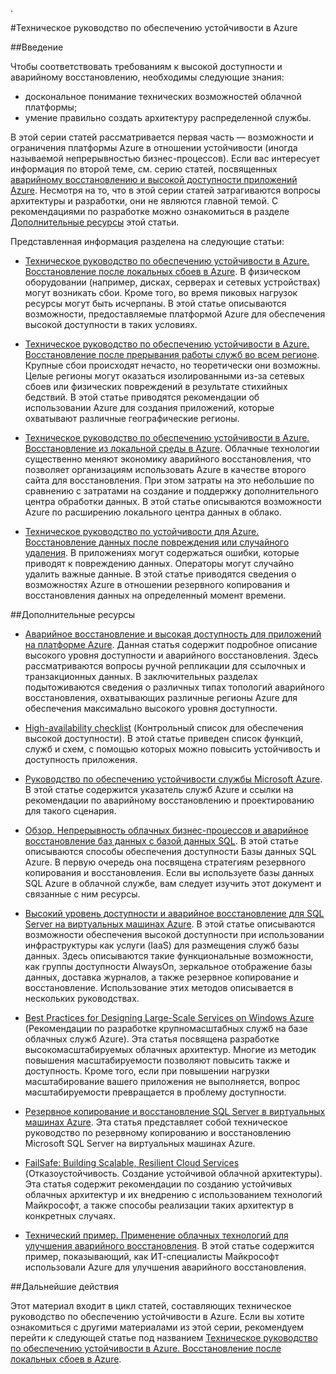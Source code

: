.<properties
   pageTitle="Индекс технических руководств по обеспечению устойчивости | Microsoft Azure"
   description="Указатель технических статей, посвященных разработке надежных высокодоступных отказоустойчивых приложений, а также планированию аварийного восстановления и обеспечению непрерывности бизнес-процессов"
   services=""
   documentationCenter="na"
   authors="adamglick"
   manager="saladki"
   editor=""/>

<tags
   ms.service="resiliency"
   ms.devlang="na"
   ms.topic="article"
   ms.tgt_pltfrm="na"
   ms.workload="na"
   ms.date="08/18/2016"
   ms.author="aglick"/>

#Техническое руководство по обеспечению устойчивости в Azure

##Введение

Чтобы соответствовать требованиям к высокой доступности и аварийному восстановлению, необходимы следующие знания:

- доскональное понимание технических возможностей облачной платформы;
- умение правильно создать архитектуру распределенной службы.

В этой серии статей рассматривается первая часть — возможности и ограничения платформы Azure в отношении устойчивости (иногда называемой непрерывностью бизнес-процессов). Если вас интересует информация по второй теме, см. серию статей, посвященных [аварийному восстановлению и высокой доступности приложений Azure](https://aka.ms/drtechguide). Несмотря на то, что в этой серии статей затрагиваются вопросы архитектуры и разработки, они не являются главной темой. С рекомендациями по разработке можно ознакомиться в разделе [Дополнительные ресурсы](#additional-resources) этой статьи.

Представленная информация разделена на следующие статьи:

- [Техническое руководство по обеспечению устойчивости в Azure. Восстановление после локальных сбоев в Azure](resiliency-technical-guidance-recovery-local-failures.md). В физическом оборудовании (например, дисках, серверах и сетевых устройствах) могут возникать сбои. Кроме того, во время пиковых нагрузок ресурсы могут быть исчерпаны. В этой статье описываются возможности, предоставляемые платформой Azure для обеспечения высокой доступности в таких условиях.

- [Техническое руководство по обеспечению устойчивости в Azure. Восстановление после прерывания работы служб во всем регионе](resiliency-technical-guidance-recovery-loss-azure-region.md). Крупные сбои происходят нечасто, но теоретически они возможны. Целые регионы могут оказаться изолированными из-за сетевых сбоев или физических повреждений в результате стихийных бедствий. В этой статье приводятся рекомендации об использовании Azure для создания приложений, которые охватывают различные географические регионы.

- [Техническое руководство по обеспечению устойчивости в Azure. Восстановление из локальной среды в Azure](resiliency-technical-guidance-recovery-on-premises-azure.md). Облачные технологии существенно меняют экономику аварийного восстановления, что позволяет организациям использовать Azure в качестве второго сайта для восстановления. При этом затраты на это небольшие по сравнению с затратами на создание и поддержку дополнительного центра обработки данных. В этой статье описываются возможности Azure по расширению локального центра данных в облако.

- [Техническое руководство по устойчивости для Azure. Восстановление данных после повреждения или случайного удаления](resiliency-technical-guidance-recovery-data-corruption.md). В приложениях могут содержаться ошибки, которые приводят к повреждению данных. Операторы могут случайно удалить важные данные. В этой статье приводятся сведения о возможностях Azure в отношении резервного копирования и восстановления данных на определенный момент времени.

##Дополнительные ресурсы

- [Аварийное восстановление и высокая доступность для приложений на платформе Azure](resiliency-disaster-recovery-high-availability-azure-applications.md). Данная статья содержит подробное описание высокого уровня доступности и аварийного восстановления. Здесь рассматриваются вопросы ручной репликации для ссылочных и транзакционных данных. В заключительных разделах подытоживаются сведения о различных типах топологий аварийного восстановления, охватывающих различные регионы Azure для обеспечения максимально высокого уровня доступности.

- [High-availability checklist](resiliency-high-availability-checklist.md) (Контрольный список для обеспечения высокой доступности). В этой статье приведен список функций, служб и схем, с помощью которых можно повысить устойчивость и доступность приложения.

- [Руководство по обеспечению устойчивости службы Microsoft Azure](resiliency-service-guidance-index.md). В этой статье содержится указатель служб Azure и ссылки на рекомендации по аварийному восстановлению и проектированию для такого сценария.

- [Обзор. Непрерывность облачных бизнес-процессов и аварийное восстановление баз данных с базой данных SQL](../sql-database/sql-database-business-continuity.md). В этой статье описываются способы обеспечения доступности Базы данных SQL Azure. В первую очередь она посвящена стратегиям резервного копирования и восстановления. Если вы используете базы данных SQL Azure в облачной службе, вам следует изучить этот документ и связанные с ним ресурсы.

- [Высокий уровень доступности и аварийное восстановление для SQL Server на виртуальных машинах Azure](../virtual-machines/virtual-machines-windows-sql-high-availability-dr.md). В этой статье описываются возможности обеспечения высокой доступности при использовании инфраструктуры как услуги (IaaS) для размещения служб базы данных. Здесь описываются такие функциональные возможности, как группы доступности AlwaysOn, зеркальное отображение базы данных, доставка журналов, а также резервное копирование и восстановление. Использование этих методов описывается в нескольких руководствах.

- [Best Practices for Designing Large-Scale Services on Windows Azure](https://azure.microsoft.com//blog/best-practices-for-designing-large-scale-services-on-windows-azure/) (Рекомендации по разработке крупномасштабных служб на базе облачных служб Azure). Эта статья посвящена разработке высокомасштабируемых облачных архитектур. Многие из методик повышения масштабируемости позволяют повысить также и доступность. Кроме того, если при повышении нагрузки масштабирование вашего приложения не выполняется, вопрос масштабируемости превращается в проблему доступности.

- [Резервное копирование и восстановление SQL Server в виртуальных машинах Azure](../virtual-machines/virtual-machines-windows-sql-backup-recovery.md). Эта статья представляет собой техническое руководство по резервному копированию и восстановлению Microsoft SQL Server на виртуальных машинах Azure.

- [FailSafe: Building Scalable, Resilient Cloud Services](https://channel9.msdn.com/Series/FailSafe) (Отказоустойчивость. Создание устойчивой облачной архитектуры). Эта статья содержит рекомендации по созданию устойчивых облачных архитектур и их внедрению с использованием технологий Майкрософт, а также способы реализации таких архитектур в конкретных случаях.

- [Технический пример. Применение облачных технологий для улучшения аварийного восстановления](https://www.microsoft.com/itshowcase/Article/Content/737/Using-cloud-technologies-to-improve-disaster-recovery). В этой статье содержится пример, показывающий, как ИТ-специалисты Майкрософт использовали Azure для улучшения аварийного восстановления.

##Дальнейшие действия

Этот материал входит в цикл статей, составляющих техническое руководство по обеспечению устойчивости в Azure. Если вы хотите ознакомиться с другими материалами из этой серии, рекомендуем перейти к следующей статье под названием [Техническое руководство по обеспечению устойчивости в Azure. Восстановление после локальных сбоев в Azure](resiliency-technical-guidance-recovery-local-failures.md).

<!---HONumber=AcomDC_0824_2016-->